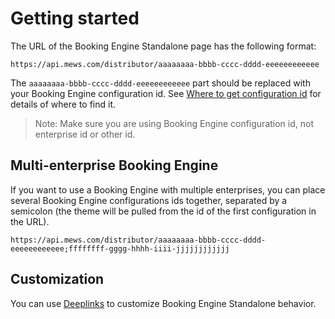 # Getting started

The URL of the Booking Engine Standalone page has the following format:

```text
https://api.mews.com/distributor/aaaaaaaa-bbbb-cccc-dddd-eeeeeeeeeeee
```

The `aaaaaaaa-bbbb-cccc-dddd-eeeeeeeeeeee` part should be replaced with your Booking Engine configuration id.
See [Where to get configuration id](../faq.md#where-to-get-configuration-id) for details of where to find it.

> Note:️ Make sure you are using Booking Engine configuration id, not enterprise id or other id.

## Multi-enterprise Booking Engine

If you want to use a Booking Engine with multiple enterprises, you can place several Booking Engine configurations ids together, separated by a semicolon \(the theme will be pulled from the id of the first configuration in the URL\).

```text
https://api.mews.com/distributor/aaaaaaaa-bbbb-cccc-dddd-eeeeeeeeeeee;ffffffff-gggg-hhhh-iiii-jjjjjjjjjjjj
```

## Customization

You can use [Deeplinks](deeplinks.md) to customize Booking Engine Standalone behavior. 
